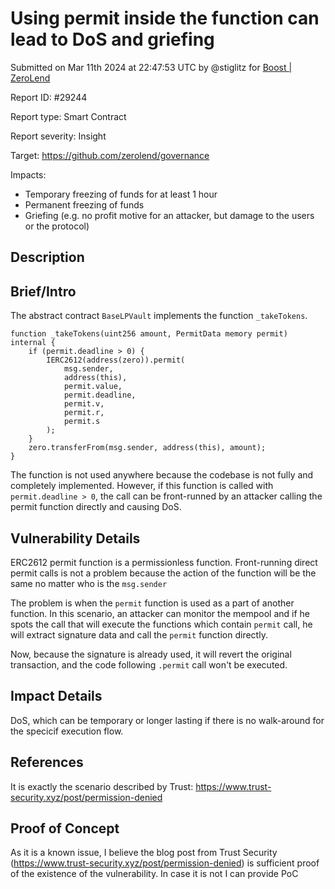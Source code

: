 
# Using permit inside the function can lead to DoS and griefing

Submitted on Mar 11th 2024 at 22:47:53 UTC by @stiglitz for [Boost | ZeroLend](https://immunefi.com/bounty/zerolend-boost/)

Report ID: #29244

Report type: Smart Contract

Report severity: Insight

Target: https://github.com/zerolend/governance

Impacts:
- Temporary freezing of funds for at least 1 hour
- Permanent freezing of funds
- Griefing (e.g. no profit motive for an attacker, but damage to the users or the protocol)

## Description
## Brief/Intro
The abstract contract `BaseLPVault` implements the function `_takeTokens`.
```solidity
function _takeTokens(uint256 amount, PermitData memory permit) internal {
    if (permit.deadline > 0) {
        IERC2612(address(zero)).permit(
            msg.sender,
            address(this),
            permit.value,
            permit.deadline,
            permit.v,
            permit.r,
            permit.s
        );
    }
    zero.transferFrom(msg.sender, address(this), amount);
}
```
The function is not used anywhere because the codebase is not fully and completely implemented. However, if this function is called with `permit.deadline > 0`, the call can be front-runned by an attacker calling the permit function directly and causing DoS.

## Vulnerability Details
ERC2612 permit function is a permissionless function. Front-running direct permit calls is not a problem because the action of the function will be the same no matter who is the `msg.sender`

The problem is when the `permit` function is used as a part of another function. In this scenario, an attacker can monitor the mempool and if he spots the call that will execute the functions which contain `permit` call, he will extract signature data and call the `permit` function directly.

Now, because the signature is already used, it will revert the original transaction, and the code following `.permit` call won't be executed.

## Impact Details
DoS, which can be temporary or longer lasting if there is no walk-around for the specicif execution flow.

## References
It is exactly the scenario described by Trust: 
https://www.trust-security.xyz/post/permission-denied



## Proof of Concept
As it is a known issue, I believe the blog post from Trust Security (https://www.trust-security.xyz/post/permission-denied) is sufficient proof of the existence of the vulnerability. 
In case it is not I can provide PoC